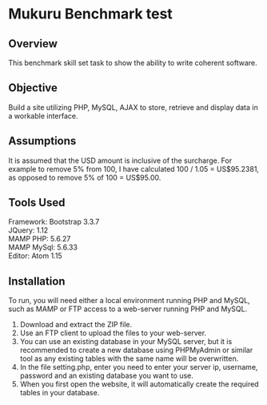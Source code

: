 # Mukuru Benchmark test

<h2>Overview</h2>

This benchmark skill set task to show the ability to write coherent software.

<h2>Objective</h2>
Build a site utilizing PHP, MySQL, AJAX to store, retrieve and display data in a workable interface.

<h2>Assumptions</h2>
It is assumed that the USD amount is inclusive of the surcharge. For example to remove 5% from 100, I have calculated 100 / 1.05 = US$95.2381, as opposed to remove 5% of 100 = US$95.00.

<h2>Tools Used</h2>
Framework: Bootstrap 3.3.7</br>
JQuery: 1.12</br>
MAMP PHP: 5.6.27</br>
MAMP MySql: 5.6.33</br>
Editor: Atom 1.15

<h2>Installation</h2>
To run, you will need either a local environment running PHP and MySQL, such as MAMP or FTP access to a web-server running PHP and MySQL.

1. Download and extract the ZIP file.
2. Use an FTP client to upload the files to your web-server.
3. You can use an existing database in your MySQL server, but it is recommended to create a new database using PHPMyAdmin or similar tool as any existing tables with the same name will be overwritten.
4. In the file setting.php, enter you need to enter your server ip, username, password and an existing database you want to use.
5. When you first open the website, it will automatically create the required tables in your database.

